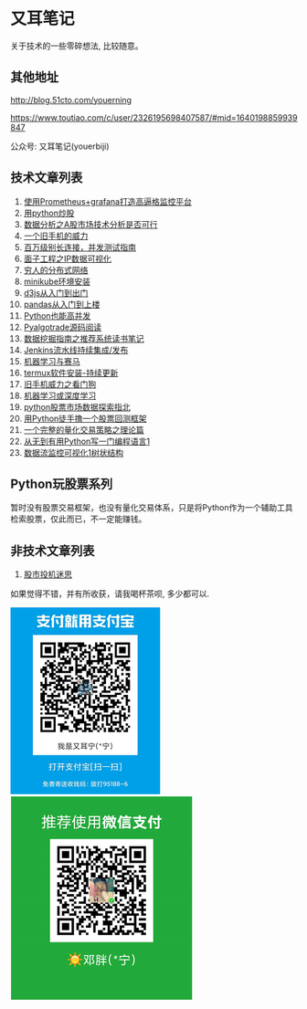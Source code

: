 # 又耳笔记
关于技术的一些零碎想法, 比较随意。

## 其他地址
http://blog.51cto.com/youerning

https://www.toutiao.com/c/user/2326195698407587/#mid=1640198859939847

公众号: 又耳笔记(youerbiji)

## 技术文章列表
1. [使用Prometheus+grafana打造高逼格监控平台](https://github.com/youerning/blog/tree/master/prometheus)
2. [用python炒股](https://github.com/youerning/blog/tree/master/python-trade)
3. [数据分析之A股市场技术分析是否可行](https://github.com/youerning/blog/tree/master/stock-analysis)
4. [一个旧手机的威力](https://github.com/youerning/blog/tree/master/old-phone)
5. [百万级别长连接，并发测试指南](https://github.com/youerning/blog/tree/master/locust-test)
6. [面子工程之IP数据可视化](https://github.com/youerning/blog/tree/master/ip-visualize)
7. [穷人的分布式网络](https://github.com/youerning/blog/tree/master/fastvpn)
8. [minikube环境安装](https://github.com/youerning/blog/tree/master/minikube)
9. [d3js从入门到出门](https://github.com/youerning/blog/tree/master/d3js)
10. [pandas从入门到上楼](https://github.com/youerning/blog/tree/master/pandas)
11. [Python也能高并发](https://github.com/youerning/blog/tree/master/asyncio)
12. [Pyalgotrade源码阅读](https://github.com/youerning/blog/tree/master/pyalgotrade-code-read)
13. [数据挖掘指南之推荐系统读书笔记](https://github.com/youerning/blog/tree/master/data-mining_chapter01)
14. [Jenkins流水线持续集成/发布](https://github.com/youerning/blog/tree/master/cicd)
15. [机器学习与赛马](https://github.com/youerning/blog/tree/master/ml_and_horse_race)
16. [termux软件安装-持续更新](https://github.com/youerning/blog/tree/master/termux)
17. [旧手机威力之看门狗](https://github.com/youerning/blog/tree/master/watchdog)
18. [机器学习或深度学习](https://github.com/youerning/blog/tree/master/ai)
19. [python股票市场数据探索指北](https://github.com/youerning/blog/tree/master/stock_data)
20. [用Python徒手撸一个股票回测框架](https://github.com/youerning/blog/tree/master/backtest)
21. [一个完整的量化交易策略之理论篇](https://github.com/youerning/blog/tree/master/quant1)
22. [从无到有用Python写一门编程语言1](https://github.com/youerning/blog/tree/master/new_program)
23. [数据流监控可视化1树状结构](https://github.com/youerning/blog/tree/master/dataflow-vis)


## Python玩股票系列
暂时没有股票交易框架，也没有量化交易体系，只是将Python作为一个辅助工具检索股票，仅此而已，不一定能赚钱。


## 非技术文章列表
1. [股市投机迷思](https://github.com/youerning/blog/tree/master/stock-in-thought)

如果觉得不错，并有所收获，请我喝杯茶呗, 多少都可以.

![alipay](img/alipay.png)
![wechatpay](img/wechatpay.png)

